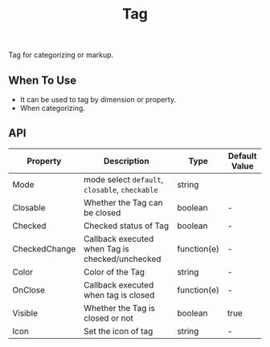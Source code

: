 ﻿---
category: Components
type: Data Display
title: Tag
---

Tag for categorizing or markup.

## When To Use

- It can be used to tag by dimension or property.
- When categorizing.

## API

| Property | Description | Type | Default Value |
| --- | --- | --- | --- |
| Mode |mode select `default`, `closable`, `checkable`     | string         |
| Closable | Whether the Tag can be closed| boolean         |-       |
| Checked | 	Checked status of Tag| boolean         |-       |
| CheckedChange | Callback executed when Tag is checked/unchecked| function(e)         |-       |
| Color | Color of the Tag | string   | -         |
| OnClose | Callback executed when tag is closed     | function(e)        | -         |
| Visible | Whether the Tag is closed or not | boolean         | true         |
| Icon | Set the icon of tag  | string        | -         |